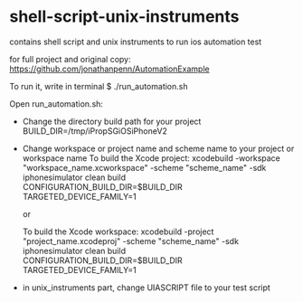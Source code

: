 shell-script-unix-instruments
=============================

contains shell script and unix instruments to run ios automation test

for full project and original copy: https://github.com/jonathanpenn/AutomationExample

To run it, write in terminal
  $ ./run_automation.sh

Open run_automation.sh:

- Change the directory build path for your project
  BUILD_DIR=/tmp/iPropSGiOSiPhoneV2
  
- Change workspace or project name and scheme name to your project or workspace name
  To build the Xcode project:
  xcodebuild -workspace "workspace_name.xcworkspace" -scheme "scheme_name" -sdk iphonesimulator clean build \
  CONFIGURATION_BUILD_DIR=$BUILD_DIR \
  TARGETED_DEVICE_FAMILY=1
  
  or
  
  To build the Xcode workspace:
  xcodebuild -project "project_name.xcodeproj" -scheme "scheme_name" -sdk iphonesimulator clean build \
  CONFIGURATION_BUILD_DIR=$BUILD_DIR \
  TARGETED_DEVICE_FAMILY=1
  
- in unix_instruments part, change UIASCRIPT file to your test script
